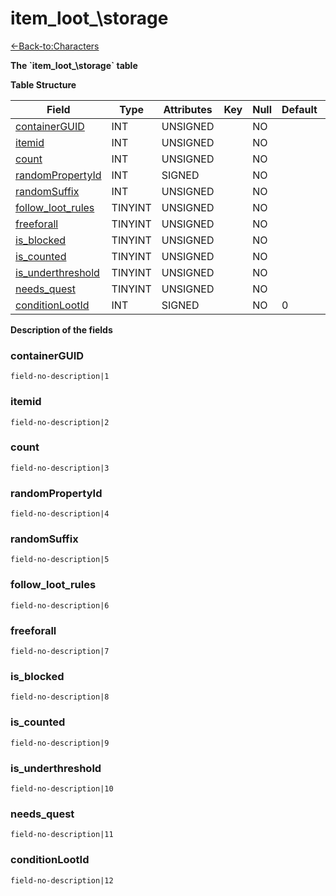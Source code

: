 # item\_loot_\storage

[<-Back-to:Characters](database-characters)

**The \`item\_loot_\storage\` table**

**Table Structure**

| Field                   | Type    | Attributes | Key | Null | Default | Extra | Comment |
| ----------------------- | ------- | ---------- | --- | ---- | ------- | ----- | ------- |
| [containerGUID][1]      | INT     | UNSIGNED   |     | NO   |         |       |         |
| [itemid][2]             | INT     | UNSIGNED   |     | NO   |         |       |         |
| [count][3]              | INT     | UNSIGNED   |     | NO   |         |       |         |
| [randomPropertyId][4]   | INT     | SIGNED     |     | NO   |         |       |         |
| [randomSuffix][5]       | INT     | UNSIGNED   |     | NO   |         |       |         |
| [follow_loot_rules][6]  | TINYINT | UNSIGNED   |     | NO   |         |       |         |
| [freeforall][7]         | TINYINT | UNSIGNED   |     | NO   |         |       |         |
| [is_blocked][8]         | TINYINT | UNSIGNED   |     | NO   |         |       |         |
| [is_counted][9]         | TINYINT | UNSIGNED   |     | NO   |         |       |         |
| [is_underthreshold][10] | TINYINT | UNSIGNED   |     | NO   |         |       |         |
| [needs_quest][11]       | TINYINT | UNSIGNED   |     | NO   |         |       |         |
| [conditionLootId][12]   | INT     | SIGNED     |     | NO   | 0       |       |         |

[1]: #containerguid
[2]: #itemid
[3]: #count
[4]: #randompropertyid
[5]: #randomsuffix
[6]: #followlootrules
[7]: #freeforall
[8]: #isblocked
[9]: #iscounted
[10]: #isunderthreshold
[11]: #needsquest
[12]: #conditionlootid

**Description of the fields**

### containerGUID

`field-no-description|1`

### itemid

`field-no-description|2`

### count

`field-no-description|3`

### randomPropertyId

`field-no-description|4`

### randomSuffix

`field-no-description|5`

### follow\_loot\_rules

`field-no-description|6`

### freeforall

`field-no-description|7`

### is\_blocked

`field-no-description|8`

### is\_counted

`field-no-description|9`

### is\_underthreshold

`field-no-description|10`

### needs\_quest

`field-no-description|11`

### conditionLootId

`field-no-description|12`
